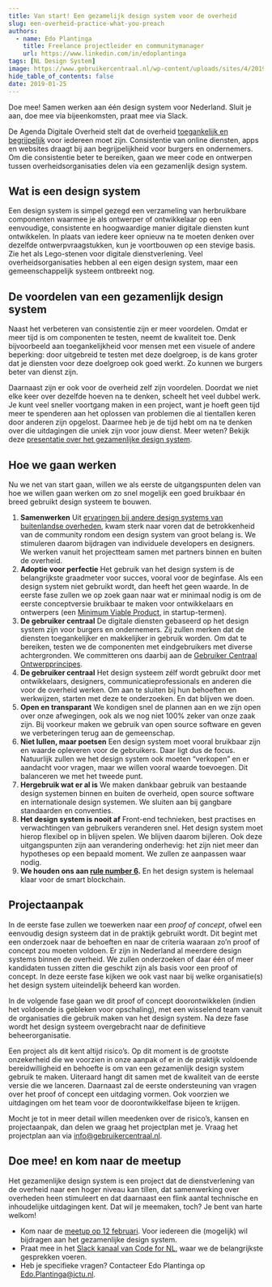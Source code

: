 ```yaml
---
title: Van start! Een gezamelijk design system voor de overheid
slug: een-overheid-practice-what-you-preach
authors:
  - name: Edo Plantinga
    title: Freelance projectleider en communitymanager
    url: https://www.linkedin.com/in/edoplantinga
tags: [NL Design System]
image: https://www.gebruikercentraal.nl/wp-content/uploads/sites/4/2019/01/Schermafbeelding-2019-01-25-om-13.28.37-e1548707554969.png
hide_table_of_contents: false
date: 2019-01-25
---
```


Doe mee! Samen werken aan één design system voor Nederland. Sluit je aan, doe mee via bijeenkomsten, praat mee via Slack.

<!-- truncate -->

De Agenda Digitale Overheid stelt dat de overheid [toegankelijk en begrijpelijk](https://www.digitaleoverheid.nl/nldigibeter/toegankelijk-begrijpelijk-en-voor-iedereen/) voor iedereen moet zijn. Consistentie van online diensten, apps en websites draagt bij aan begrijpelijkheid voor burgers en ondernemers. Om die consistentie beter te bereiken, gaan we meer code en ontwerpen tussen overheidsorganisaties delen via een gezamenlijk design system.

## Wat is een design system

Een design system is simpel gezegd een verzameling van herbruikbare componenten waarmee je als ontwerper of ontwikkelaar op een eenvoudige, consistente en hoogwaardige manier digitale diensten kunt ontwikkelen. In plaats van iedere keer opnieuw na te moeten denken over dezelfde ontwerpvraagstukken, kun je voortbouwen op een stevige basis. Zie het als Lego-stenen voor digitale dienstverlening. Veel overheidsorganisaties hebben al een eigen design system, maar een gemeenschappelijk systeem ontbreekt nog.

## De voordelen van een gezamenlijk design system

Naast het verbeteren van consistentie zijn er meer voordelen. Omdat er meer tijd is om componenten te testen, neemt de kwaliteit toe. Denk bijvoorbeeld aan toegankelijkheid voor mensen met een visuele of andere beperking: door uitgebreid te testen met deze doelgroep, is de kans groter dat je diensten voor deze doelgroep ook goed werkt. Zo kunnen we burgers beter van dienst zijn.

Daarnaast zijn er ook voor de overheid zelf zijn voordelen. Doordat we niet elke keer over dezelfde hoeven na te denken, scheelt het veel dubbel werk. Je kunt veel sneller voortgang maken in een project, want je hoeft geen tijd meer te spenderen aan het oplossen van problemen die al tientallen keren door anderen zijn opgelost. Daarmee heb je de tijd hebt om na te denken over die uitdagingen die uniek zijn voor jouw dienst.
Meer weten? Bekijk deze [presentatie over het gezamenlijke design system](https://docs.google.com/presentation/d/1sKeidP51rcJ1aGcp9RzcCTn5vu1JuaHz9JjqguuIil8/edit#slide=id.g424cc2a189_2_39).

## Hoe we gaan werken

Nu we net van start gaan, willen we als eerste de uitgangspunten delen van hoe we willen gaan werken om zo snel mogelijk een goed bruikbaar én breed gebruikt design systeem te bouwen.

1. **Samenwerken** Uit [ervaringen bij andere design systems van buitenlandse overheden](http://www.gebruikercentraal.nl/blog/design-systems/), kwam sterk naar voren dat de betrokkenheid van de community rondom een design system van groot belang is. We stimuleren daarom bijdragen van individuele developers en designers. We werken vanuit het projectteam samen met partners binnen en buiten de overheid.
2. **Adoptie voor perfectie** Het gebruik van het design system is de belangrijkste graadmeter voor succes, vooral voor de beginfase. Als een design system niet gebruikt wordt, dan heeft het geen waarde. In de eerste fase zullen we op zoek gaan naar wat er minimaal nodig is om de eerste conceptversie bruikbaar te maken voor ontwikkelaars en ontwerpers (een [Minimum Viable Product](https://en.wikipedia.org/wiki/Minimum_viable_product), in startup-termen).
3. **De gebruiker centraal** De digitale diensten gebaseerd op het design system zijn voor burgers en ondernemers. Zij zullen merken dat de diensten toegankelijker en makkelijker in gebruik worden. Om dat te bereiken, testen we de componenten met eindgebruikers met diverse achtergronden. We committeren ons daarbij aan de [Gebruiker Centraal Ontwerpprincipes](http://www.gebruikercentraal.nl/instrumenten/ontwerpprincipes/).
4. **De gebruiker centraal** Het design systeem zélf wordt gebruikt door met ontwikkelaars, designers, communicatieprofessionals en anderen die voor de overheid werken. Om aan te sluiten bij hun behoeften en werkwijzen, starten met deze te onderzoeken. En dat blijven we doen.
5. **Open en transparant** We kondigen snel de plannen aan en we zijn open over onze afwegingen, ook als we nog niet 100% zeker van onze zaak zijn. Bij voorkeur maken we gebruik van open source software en geven we verbeteringen terug aan de gemeenschap.
6. **Niet lullen, maar poetsen** Een design system moet vooral bruikbaar zijn en waarde opleveren voor de gebruikers. Daar ligt dus de focus. Natuurlijk zullen we het design system ook moeten “verkopen” en er aandacht voor vragen, maar we willen vooral waarde toevoegen. Dit balanceren we met het tweede punt.
7. **Hergebruik wat er al is** We maken dankbaar gebruik van bestaande design systemen binnen en buiten de overheid, open source software en internationale design systemen. We sluiten aan bij gangbare standaarden en conventies.
8. **Het design system is nooit af** Front-end technieken, best practises en verwachtingen van gebruikers veranderen snel. Het design system moet hierop flexibel op in blijven spelen. We blijven daarom bijleren. Ook deze uitgangspunten zijn aan verandering onderhevig: het zijn niet meer dan hypotheses op een bepaald moment. We zullen ze aanpassen waar nodig.
9. **We houden ons aan [rule number 6](https://www.ensie.nl/paul-lammerts/rule-number-six).** En het design system is helemaal klaar voor de smart blockchain.

## Projectaanpak

In de eerste fase zullen we toewerken naar een _proof of concept_, ofwel een eenvoudig design systeem dat in de praktijk gebruikt wordt. Dit begint met een onderzoek naar de behoeften en naar de criteria waaraan zo’n proof of concept zou moeten voldoen. Er zijn in Nederland al meerdere design systems binnen de overheid. We zullen onderzoeken of daar één of meer kandidaten tussen zitten die geschikt zijn als basis voor een proof of concept. In deze eerste fase kijken we ook vast naar bij welke organisatie(s) het design system uiteindelijk beheerd kan worden.

In de volgende fase gaan we dit proof of concept doorontwikkelen (indien het voldoende is gebleken voor opschaling), met een wisselend team vanuit de organisaties die gebruik maken van het design system. Na deze fase wordt het design systeem overgebracht naar de definitieve beheerorganisatie.

Een project als dit kent altijd risico’s. Op dit moment is de grootste onzekerheid die we voorzien in onze aanpak of er in de praktijk voldoende bereidwilligheid en behoefte is om van een gezamenlijk design system gebruik te maken. Uiteraard hangt dit samen met de kwaliteit van de eerste versie die we lanceren. Daarnaast zal de eerste ondersteuning van vragen over het proof of concept een uitdaging vormen. Ook voorzien we uitdagingen om het team voor de doorontwikkelfase bijeen te krijgen.

Mocht je tot in meer detail willen meedenken over de risico’s, kansen en projectaanpak, dan delen we graag het projectplan met je. Vraag het projectplan aan via [info@gebruikercentraal.nl](mailto:info@gebruikercentraal.nl).

## Doe mee! en kom naar de meetup

Het gezamenlijke design system is een project dat de dienstverlening van de overheid naar een hoger niveau kan tillen, dat samenwerking over overheden heen stimuleert en dat daarnaast een flink aantal technische en inhoudelijke uitdagingen kent. Dat wil je meemaken, toch? Je bent van harte welkom!

- Kom naar de [meetup op 12 februari](http://www.gebruikercentraal.nl/agenda/meetup-gezamenlijk-design-system-van-start/). Voor iedereen die (mogelijk) wil bijdragen aan het gezamenlijke design system.
- Praat mee in het [Slack kanaal van Code for NL](https://praatmee.codefor.nl/), waar we de belangrijkste gesprekken voeren.
- Heb je specifieke vragen? Contacteer Edo Plantinga op Edo.Plantinga@ictu.nl.
